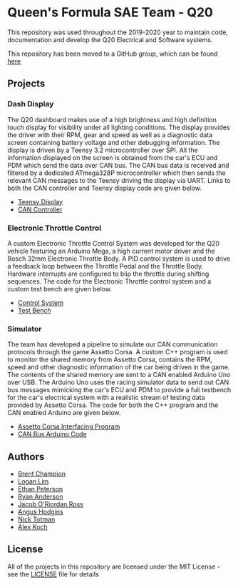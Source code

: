 # Queen's Formula SAE Team - Q20

This repository was used throughout the 2019-2020 year to maintain code, documentation and develop the Q20 Electrical and Software systems. 

This repository has been moved to a GitHub group, which can be found [here](https://github.com/qfsae)

## Projects

### Dash Display
The Q20 dashboard makes use
of a high brightness and high definition touch display for visibility under all
lighting conditions. The display provides
the driver with their RPM, gear and speed as well as a diagnostic data screen
containing battery voltage and other debugging information. The display is
driven by a Teensy 3.2 microcontroller over SPI. All the information displayed
on the screen is obtained from the car's ECU and PDM which send the data over
CAN bus. The CAN bus data is received and filtered by a dedicated ATmega328P
microcontroller which then sends the relevant CAN messages to the Teensy driving
the display via UART. Links to both the CAN controller and Teensy display code
are given below.

- [Teensy Display](https://github.com/bchampp/Q20/tree/master/dash/dash-code-final)
- [CAN Controller](https://github.com/bchampp/Q20/tree/master/dash/dash-can/can-controller)

### Electronic Throttle Control
A custom Electronic Throttle Control System was developed for the Q20 vehicle featuring an Arduino Mega, a high current motor driver and the Bosch 32mm Electronic Throttle Body. A PID control system is used to drive a feedback loop between the Throttle Pedal and the Throttle Body. Hardware interrupts are configured to blip the throttle during shifting sequences. The code for the Electronic Throttle control system and a custom test bench are given below. 
- [Control System](https://github.com/bchampp/Q20/tree/master/electronic-throttle/control-system)
- [Test Bench](https://github.com/bchampp/Q20/tree/master/electronic-throttle/testbench)
### Simulator
The team has developed a pipeline to simulate our CAN communication protocols
through the game Assetto Corsa. A custom C++ program is used to monitor the
shared memory from Assetto Corsa, contains the RPM, speed and other diagnostic
information of the car being driven in the game. The contents of the shared
memory are sent to a CAN enabled Arduino Uno over USB. The Arduino Uno uses the
racing simulator data to send out CAN bus messages mimicking the car's ECU and
PDM to provide a full testbench for the car's electrical system with a realistic
stream of testing data provided by Assetto Corsa. The code for both the C++
program and the CAN enabled Arduino are given below.

- [Assetto Corsa Interfacing Program](https://github.com/bchampp/Q20/blob/master/simulator/sim-data/DataStream.cpp)
- [CAN Bus Arduino Code](https://github.com/bchampp/Q20/blob/master/simulator/sim-data/sim-data-arduino-v2/sim-data-arduino-v2.ino)

## Authors
- [Brent Champion](https://github.com/bchampp)
- [Logan Lim](https://github.com/llim1)
- [Ethan Peterson](https://github.com/ethanmpeterson)
- [Ryan Anderson](https://github.com/ryan-and)
- [Jacob O'Riordan Ross](https://github.com/JacobORiordanRoss)
- [Angus Hodgins](https://github.com/angushodgins)
- [Nick Totman](https://github.com/necm77)
- [Alex Koch](https://github.com/alexkoch14)

## License
All of the projects in this repository are licensed under the MIT License - see the [LICENSE](https://github.com/Q20/blob/master/LICENSE) file for details
